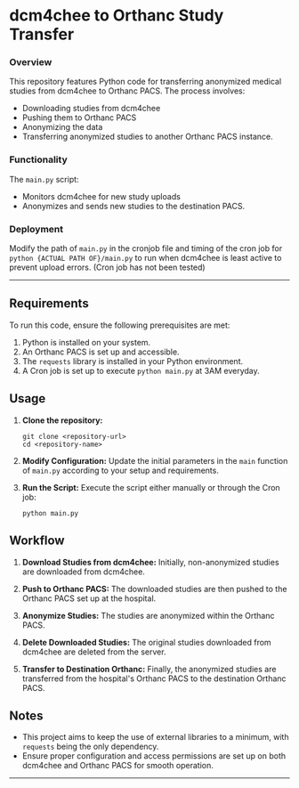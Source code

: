 # dcm4chee to Orthanc Study Transfer

### Overview
This repository features Python code for transferring anonymized medical studies from dcm4chee to Orthanc PACS. The process involves:
- Downloading studies from dcm4chee
- Pushing them to Orthanc PACS
- Anonymizing the data
- Transferring anonymized studies to another Orthanc PACS instance.

### Functionality
The `main.py` script:
- Monitors dcm4chee for new study uploads
- Anonymizes and sends new studies to the destination PACS.

### Deployment

Modify the path of `main.py` in the cronjob file and timing of the cron job for `python {ACTUAL PATH OF}/main.py` to run when dcm4chee is least active to prevent upload errors. (Cron job has not been tested)

---
## Requirements
To run this code, ensure the following prerequisites are met:
1. Python is installed on your system.
2. An Orthanc PACS is set up and accessible.
3. The `requests` library is installed in your Python environment.
4. A Cron job is set up to execute `python main.py` at 3AM everyday.

## Usage
1. **Clone the repository:**
   ```
   git clone <repository-url>
   cd <repository-name>
   ```
   
2. **Modify Configuration:**
   Update the initial parameters in the `main` function of `main.py` according to your setup and requirements.

3. **Run the Script:**
   Execute the script either manually or through the Cron job:
   ```
   python main.py
   ```

## Workflow
1. **Download Studies from dcm4chee:** Initially, non-anonymized studies are downloaded from dcm4chee.
   
2. **Push to Orthanc PACS:** The downloaded studies are then pushed to the Orthanc PACS set up at the hospital.

3. **Anonymize Studies:** The studies are anonymized within the Orthanc PACS.

4. **Delete Downloaded Studies:** The original studies downloaded from dcm4chee are deleted from the server.

5. **Transfer to Destination Orthanc:** Finally, the anonymized studies are transferred from the hospital's Orthanc PACS to the destination Orthanc PACS.

## Notes
- This project aims to keep the use of external libraries to a minimum, with `requests` being the only dependency.
- Ensure proper configuration and access permissions are set up on both dcm4chee and Orthanc PACS for smooth operation.

---
